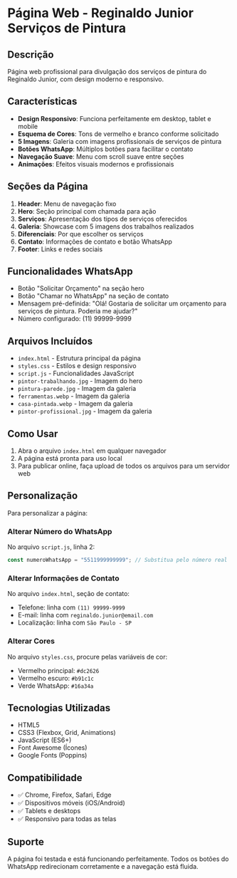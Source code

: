 # Página Web - Reginaldo Junior Serviços de Pintura

## Descrição
Página web profissional para divulgação dos serviços de pintura do Reginaldo Junior, com design moderno e responsivo.

## Características
- **Design Responsivo**: Funciona perfeitamente em desktop, tablet e mobile
- **Esquema de Cores**: Tons de vermelho e branco conforme solicitado
- **5 Imagens**: Galeria com imagens profissionais de serviços de pintura
- **Botões WhatsApp**: Múltiplos botões para facilitar o contato
- **Navegação Suave**: Menu com scroll suave entre seções
- **Animações**: Efeitos visuais modernos e profissionais

## Seções da Página
1. **Header**: Menu de navegação fixo
2. **Hero**: Seção principal com chamada para ação
3. **Serviços**: Apresentação dos tipos de serviços oferecidos
4. **Galeria**: Showcase com 5 imagens dos trabalhos realizados
5. **Diferenciais**: Por que escolher os serviços
6. **Contato**: Informações de contato e botão WhatsApp
7. **Footer**: Links e redes sociais

## Funcionalidades WhatsApp
- Botão "Solicitar Orçamento" na seção hero
- Botão "Chamar no WhatsApp" na seção de contato
- Mensagem pré-definida: "Olá! Gostaria de solicitar um orçamento para serviços de pintura. Poderia me ajudar?"
- Número configurado: (11) 99999-9999

## Arquivos Incluídos
- `index.html` - Estrutura principal da página
- `styles.css` - Estilos e design responsivo
- `script.js` - Funcionalidades JavaScript
- `pintor-trabalhando.jpg` - Imagem do hero
- `pintura-parede.jpg` - Imagem da galeria
- `ferramentas.webp` - Imagem da galeria
- `casa-pintada.webp` - Imagem da galeria
- `pintor-profissional.jpg` - Imagem da galeria

## Como Usar
1. Abra o arquivo `index.html` em qualquer navegador
2. A página está pronta para uso local
3. Para publicar online, faça upload de todos os arquivos para um servidor web

## Personalização
Para personalizar a página:

### Alterar Número do WhatsApp
No arquivo `script.js`, linha 2:
```javascript
const numeroWhatsApp = "5511999999999"; // Substitua pelo número real
```

### Alterar Informações de Contato
No arquivo `index.html`, seção de contato:
- Telefone: linha com `(11) 99999-9999`
- E-mail: linha com `reginaldo.junior@email.com`
- Localização: linha com `São Paulo - SP`

### Alterar Cores
No arquivo `styles.css`, procure pelas variáveis de cor:
- Vermelho principal: `#dc2626`
- Vermelho escuro: `#b91c1c`
- Verde WhatsApp: `#16a34a`

## Tecnologias Utilizadas
- HTML5
- CSS3 (Flexbox, Grid, Animations)
- JavaScript (ES6+)
- Font Awesome (Ícones)
- Google Fonts (Poppins)

## Compatibilidade
- ✅ Chrome, Firefox, Safari, Edge
- ✅ Dispositivos móveis (iOS/Android)
- ✅ Tablets e desktops
- ✅ Responsivo para todas as telas

## Suporte
A página foi testada e está funcionando perfeitamente. Todos os botões do WhatsApp redirecionam corretamente e a navegação está fluida.

